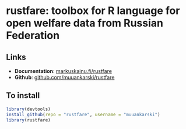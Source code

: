 # rustfare: toolbox for R language for open welfare data from Russian Federation

## Links

- **Documentation**: [markuskainu.fi/rustfare](http://markuskainu.fi/rustfare)
- **Github**: [github.com/muuankarski/rustfare](https://github.com/muuankarski/rustfare)

## To install


```r
library(devtools)
install_github(repo = "rustfare", username = "muuankarski")
library(rustfare)
```




